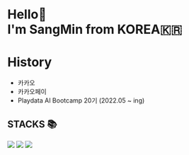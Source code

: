 <h1> Hello👋 <br /> I'm SangMin from KOREA🇰🇷</h1>
<h1> History </h1>
<ul>
  <li>카카오</li>
  <li>카카오페이</li>
  <li>Playdata AI Bootcamp 20기 (2022.05 ~ ing)</li>
</ul>
<h2> STACKS 📚 </h2>

<div>
  <img src="https://img.shields.io/badge/Java-ffffff?style=flat&logo=java&logoColor=red"/>
  <img src="https://img.shields.io/badge/Python-3776AB?style=flat&logo=Python&logoColor=ffffff"/>
  <img src="https://img.shields.io/badge/MySQL-4479A1?style=flat&logo=MySQL&logoColor=ffffff"/>
</div>
